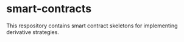 # smart-contracts

This respository contains smart contract skeletons for implementing derivative strategies.
